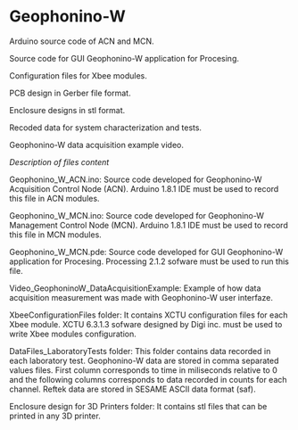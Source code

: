 # Geophonino-W
Arduino source code of ACN and MCN.

Source code for GUI Geophonino-W application for Procesing.

Configuration files for Xbee modules.

PCB design in Gerber file format.

Enclosure designs in stl format.

Recoded data for system characterization and tests.

Geophonino-W data acquisition example video.


*Description of files content*

Geophonino_W_ACN.ino: Source code developed for Geophonino-W Acquisition Control Node (ACN). Arduino 1.8.1 IDE must be used to record this file in ACN modules.

Geophonino_W_MCN.ino: Source code developed for Geophonino-W Management Control Node (MCN). Arduino 1.8.1 IDE must be used to record this file in MCN modules.

Geophonino_W_MCN.pde: Source code developed for GUI Geophonino-W application for Procesing. Processing 2.1.2 sofware must be used to run this file. 

Video_GeophoninoW_DataAcquisitionExample: Example of how data acquisition measurement was made with Geophonino-W user interfaze.

XbeeConfigurationFiles folder: It contains XCTU configuration files for each Xbee module. XCTU 6.3.1.3 sofware designed by Digi inc. must be used to write Xbee modules configuration.

DataFiles_LaboratoryTests folder: This folder contains data recorded in each laboratory test. Geophonino-W data are stored in comma separated values files. First column corresponds to time in miliseconds relative to 0 and the following columns corresponds to data recorded in counts for each channel. Reftek data are stored in SESAME ASCII data format (saf).

Enclosure design for 3D Printers folder: It contains stl files that can be printed in any 3D printer.
